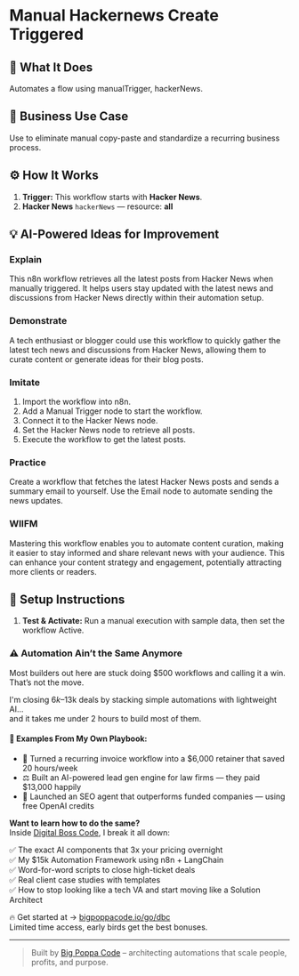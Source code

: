 # Manual Hackernews Create Triggered
  ## 🚀 What It Does
  Automates a flow using manualTrigger, hackerNews.
  
  ## 💼 Business Use Case
  Use to eliminate manual copy-paste and standardize a recurring business process.
  
  ## ⚙️ How It Works
  1. **Trigger:** This workflow starts with **Hacker News**.
  2. **Hacker News** `hackerNews` — resource: **all**
  
  ## 💡 AI-Powered Ideas for Improvement
  ### Explain
This n8n workflow retrieves all the latest posts from Hacker News when manually triggered. It helps users stay updated with the latest news and discussions from Hacker News directly within their automation setup.

### Demonstrate
A tech enthusiast or blogger could use this workflow to quickly gather the latest tech news and discussions from Hacker News, allowing them to curate content or generate ideas for their blog posts.

### Imitate
1. Import the workflow into n8n.
2. Add a Manual Trigger node to start the workflow.
3. Connect it to the Hacker News node.
4. Set the Hacker News node to retrieve all posts.
5. Execute the workflow to get the latest posts.

### Practice
Create a workflow that fetches the latest Hacker News posts and sends a summary email to yourself. Use the Email node to automate sending the news updates.

### WIIFM
Mastering this workflow enables you to automate content curation, making it easier to stay informed and share relevant news with your audience. This can enhance your content strategy and engagement, potentially attracting more clients or readers.
  
  ## 🔧 Setup Instructions
  1. **Test & Activate:** Run a manual execution with sample data, then set the workflow Active.
  
### ⚠️ Automation Ain’t the Same Anymore

Most builders out here are stuck doing $500 workflows and calling it a win.  
That’s not the move.  

I'm closing $6k–$13k deals by stacking simple automations with lightweight AI...  
and it takes me under 2 hours to build most of them.

#### 🧠 Examples From My Own Playbook:
- 🔁 Turned a recurring invoice workflow into a $6,000 retainer that saved 20 hours/week  
- ⚖️ Built an AI-powered lead gen engine for law firms — they paid $13,000 happily  
- 🚀 Launched an SEO agent that outperforms funded companies — using free OpenAI credits  

**Want to learn how to do the same?**  
Inside [Digital Boss Code](https://bigpoppacode.io/go/dbc), I break it all down:

✅ The exact AI components that 3x your pricing overnight  
✅ My $15k Automation Framework using n8n + LangChain  
✅ Word-for-word scripts to close high-ticket deals  
✅ Real client case studies with templates  
✅ How to stop looking like a tech VA and start moving like a Solution Architect  

🔥 Get started at → [bigpoppacode.io/go/dbc](https://bigpoppacode.io/go/dbc)  
Limited time access, early birds get the best bonuses.

---
> Built by [Big Poppa Code](https://bigpoppacode.io) – architecting automations that scale people, profits, and purpose.
  